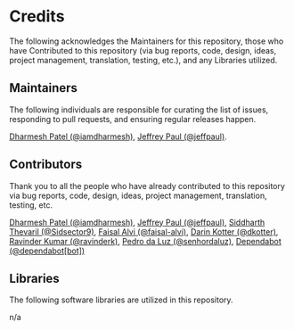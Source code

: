# Credits

The following acknowledges the Maintainers for this repository, those who have Contributed to this repository (via bug reports, code, design, ideas, project management, translation, testing, etc.), and any Libraries utilized.

## Maintainers

The following individuals are responsible for curating the list of issues, responding to pull requests, and ensuring regular releases happen.

[Dharmesh Patel (@iamdharmesh)](https://github.com/iamdharmesh), [Jeffrey Paul (@jeffpaul)](https://github.com/jeffpaul).

## Contributors

Thank you to all the people who have already contributed to this repository via bug reports, code, design, ideas, project management, translation, testing, etc.

[Dharmesh Patel (@iamdharmesh)](https://github.com/iamdharmesh), [Jeffrey Paul (@jeffpaul)](https://github.com/jeffpaul), [Siddharth Thevaril (@Sidsector9)](https://github.com/Sidsector9), [Faisal Alvi (@faisal-alvi)](https://github.com/faisal-alvi), [Darin Kotter (@dkotter)](https://github.com/dkotter), [Ravinder Kumar (@ravinderk)](https://github.com/ravinderk), [Pedro da Luz (@senhordaluz)](https://github.com/senhordaluz), [Dependabot (@dependabot[bot])](https://github.com/apps/dependabot)

## Libraries

The following software libraries are utilized in this repository.

n/a
